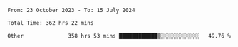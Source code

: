 

<!--START_SECTION:waka-->

```txt
From: 23 October 2023 - To: 15 July 2024

Total Time: 362 hrs 22 mins

Other              358 hrs 53 mins ████████████▒░░░░░░░░░░░░   49.76 %
```

<!--END_SECTION:waka-->
